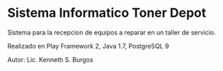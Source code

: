 Sistema Informatico Toner Depot
========================================

Sistema para la recepcion de equipos a reparar en un taller de servicio.

Realizado en Play Framework 2, Java 1.7, PostgreSQL 9

Autor: Lic. Kenneth S. Burgos

